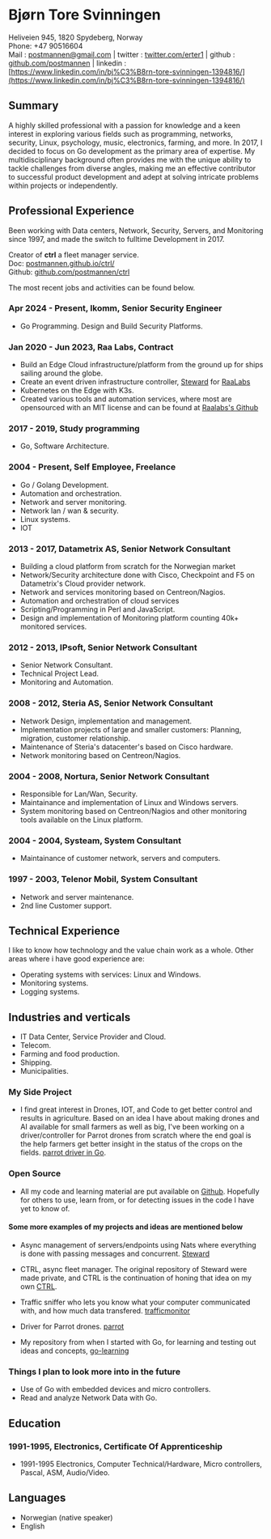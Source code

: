 # Bjørn Tore Svinningen

Heliveien 945, 1820 Spydeberg, Norway  
Phone: +47 90516604  
Mail : postmannen@gmail.com | twitter : [twitter.com/erter1](https://twitter.com/erter1) | github : [github.com/postmannen](https://github.com/postmannen) | linkedin : [https://www.linkedin.com/in/bj%C3%B8rn-tore-svinningen-1394816/](https://www.linkedin.com/in/bj%C3%B8rn-tore-svinningen-1394816/)

## Summary

A highly skilled professional with a passion for knowledge and a keen interest in exploring various fields such as programming, networks, security, Linux, psychology, music, electronics, farming, and more. In 2017, I decided to focus on Go development as the primary area of expertise. My multidisciplinary background often provides me with the unique ability to tackle challenges from diverse angles, making me an effective contributor to successful product development and adept at solving intricate problems within projects or independently.

## Professional Experience

Been working with Data centers, Network, Security, Servers, and Monitoring since 1997, and made the switch to fulltime Development in 2017.

Creator of **ctrl** a fleet manager service.\
Doc: [postmannen.github.io/ctrl/](https://postmannen.github.io/ctrl/)\
Github: [github.com/postmannen/ctrl](https://github.com/postmannen/ctrl)

The most recent jobs and activities can be found below.

### Apr 2024 - Present, Ikomm, Senior Security Engineer

- Go Programming. Design and Build Security Platforms.

### Jan 2020 - Jun 2023, Raa Labs, Contract

- Build an Edge Cloud infrastructure/platform from the ground up for ships sailing around the globe.
- Create an event driven infrastructure controller, [Steward](https://github.com/postmannen/steward) for [RaaLabs](https://raalabs.com)
- Kubernetes on the Edge with K3s.
- Created various tools and automation services, where most are opensourced with an MIT license and can be found at [Raalabs's Github](https://github.com/raalabs)

### 2017 - 2019, Study programming

- Go, Software Architecture.

### 2004 - Present, Self Employee, Freelance

- Go / Golang Development.
- Automation and orchestration.
- Network and server monitoring.
- Network lan / wan & security.
- Linux systems.
- IOT

### 2013 - 2017, Datametrix AS, Senior Network Consultant

- Building a cloud platform from scratch for the Norwegian market
- Network/Security architecture done with Cisco, Checkpoint and F5 on Datametrix's Cloud provider network.
- Network and services monitoring based on Centreon/Nagios.
- Automation and orchestration of cloud services
- Scripting/Programming in Perl and JavaScript.
- Design and implementation of Monitoring platform counting 40k+ monitored services.

### 2012 - 2013, IPsoft, Senior Network Consultant

- Senior Network Consultant.
- Technical Project Lead.
- Monitoring and Automation.

### 2008 - 2012, Steria AS, Senior Network Consultant

- Network Design, implementation and management.
- Implementation projects of large and smaller customers: Planning, migration, customer relationship.
- Maintenance of Steria's datacenter's based on Cisco hardware.
- Network monitoring based on Centreon/Nagios.

### 2004 - 2008, Nortura, Senior Network Consultant

- Responsible for Lan/Wan, Security.
- Maintainance and implementation of Linux and Windows servers.
- System monitoring based on Centreon/Nagios and other monitoring tools available on the Linux platform.

### 2004 - 2004, Systeam, System Consultant

- Maintainance of customer network, servers and computers.

### 1997 - 2003, Telenor Mobil, System Consultant

- Network and server maintenance.
- 2nd line Customer support.

## Technical Experience

I like to know how technology and the value chain work as a whole.  Other areas where i have good experience are:

- Operating systems with services: Linux and Windows.
- Monitoring systems.
- Logging systems.

## Industries and verticals

- IT Data Center, Service Provider and Cloud.
- Telecom.
- Farming and food production.
- Shipping.
- Municipalities.

### My Side Project

- I find great interest in Drones, IOT, and Code to get better control and results in agriculture. Based on an idea I have about making drones and AI available for small farmers as well as big, I've been working on a driver/controller for Parrot drones from scratch where the end goal is the help farmers get better insight in the status of the crops on the fields. [parrot driver in Go](https://github.com/postmannen/parrot).

### Open Source

- All my code and learning material are put available on [Github](https://github.com/postmannen). Hopefully for others to use, learn from, or for detecting issues in the code I have yet to know of.

#### Some more examples of my projects and ideas are mentioned below

- Async management of servers/endpoints using Nats where everything is done with passing messages and concurrent. [Steward](https://github.com/postmannen/steward)

- CTRL, async fleet manager. The original repository of Steward were made private, and CTRL is the continuation of honing that idea on my own [CTRL](https://github.com/postmannen/ctrl).

- Traffic sniffer who lets you know what your computer communicated with, and how much data transfered. [trafficmonitor](https://github.com/RaaLabs/trafficmonitor)

- Driver for Parrot drones. [parrot](https://github.com/postmannen/parrot)

- My repository from when I started with Go, for learning and testing out ideas and concepts, [go-learning](https://github.com/postmannen/go-learning)

### Things I plan to look more into in the future

- Use of Go with embedded devices and micro controllers.
- Read and analyze Network Data with Go.

## Education

### 1991-1995, Electronics, Certificate Of Apprenticeship

- 1991-1995 Electronics, Computer Technical/Hardware, Micro controllers, Pascal, ASM, Audio/Video.

## Languages

- Norwegian (native speaker)
- English
